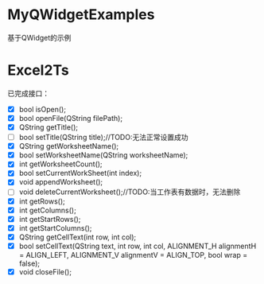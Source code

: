 # MyQWidgetExamples
基于QWidget的示例



# Excel2Ts

已完成接口：

- [x] bool isOpen();
- [x] bool openFile(QString filePath);
- [x] QString getTitle();
- [ ] bool setTitle(QString title);//TODO:无法正常设置成功
- [x] QString getWorksheetName();
- [x] bool setWorksheetName(QString worksheetName);
- [x] int getWorksheetCount();
- [x] bool setCurrentWorkSheet(int index);
- [x] void appendWorksheet();
- [ ] void deleteCurrentWorksheet();//TODO:当工作表有数据时，无法删除
- [x] int getRows();
- [x] int getColumns();
- [x] int getStartRows();
- [x] int getStartColumns();
- [x] QString getCellText(int row, int col);
- [x] bool setCellText(QString text, int row, int col, ALIGNMENT_H alignmentH = ALIGN_LEFT, ALIGNMENT_V alignmentV = ALIGN_TOP, bool wrap = false);
- [x] void closeFile();